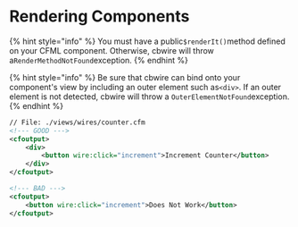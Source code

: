 # Rendering Components

{% hint style="info" %}
You must have a public`$renderIt()`method defined on your CFML component. Otherwise, cbwire will throw a`RenderMethodNotFound`exception.
{% endhint %}

{% hint style="info" %}
Be sure that cbwire can bind onto your component's view by including an outer element such as`<div>`. If an outer element is not detected, cbwire will throw a `OuterElementNotFound`exception.
{% endhint %}

```xml
// File: ./views/wires/counter.cfm
<!--- GOOD --->
<cfoutput>
    <div>
        <button wire:click="increment">Increment Counter</button>
    </div>
</cfoutput>

<!--- BAD --->
<cfoutput>
    <button wire:click="increment">Does Not Work</button>
</cfoutput>
```
